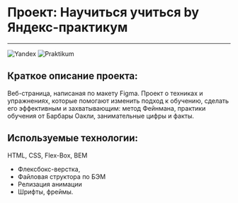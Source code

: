 # Проект: Научиться учиться by Яндекс-практикум
------
![Yandex](https://yastatic.net/q/logoaas/v2/%D0%AF%D0%BD%D0%B4%D0%B5%D0%BA%D1%81.svg?circle=black&color=000&first=white) ![Praktikum](https://yastatic.net/q/logoaas/v2/%D0%9F%D1%80%D0%B0%D0%BA%D1%82%D0%B8%D0%BA%D1%83%D0%BC.svg?color=000)

## Краткое описание проекта:
Веб-страница, написаная по макету Figma.
Проект о техниках и упражнениях, которые помогают изменить подход к обучению, сделать его эффективным и захватывающим: метод Фейнмана, практики обучения от Барбары Оакли, занимательные цифры и факты.

## Используемые технологии:
HTML, CSS, Flex-Box, BEM


* Флексбокс-верстка,
* Файловая структора по БЭМ
* Релизация анимации
* Шрифты, фреймы.

